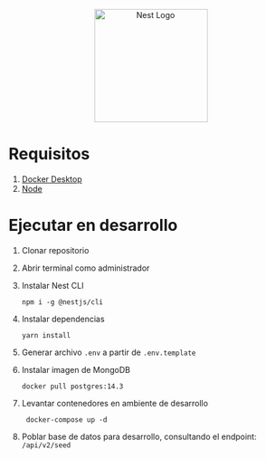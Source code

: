 <p align="center">
  <a href="http://nestjs.com/" target="blank"><img src="https://nestjs.com/img/logo-small.svg" width="200" alt="Nest Logo" /></a>
</p>

# Requisitos

1. [Docker Desktop](https://www.docker.com/get-started)
2. [Node](https://nodejs.org/es/)

# Ejecutar en desarrollo

1. Clonar repositorio
2. Abrir terminal como administrador
3. Instalar Nest CLI
   ```
   npm i -g @nestjs/cli
   ```
4. Instalar dependencias
   ```
   yarn install
   ```
5. Generar archivo `.env` a partir de `.env.template`

6. Instalar imagen de MongoDB

   ```
   docker pull postgres:14.3
   ```

7. Levantar contenedores en ambiente de desarrollo

   ```
    docker-compose up -d
   ```

8. Poblar base de datos para desarrollo, consultando el endpoint: `/api/v2/seed`
